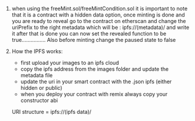 1. when using the freeMint.sol/freeMintCondition.sol it is important to note that it is a contract with a hidden data option,
   once minting is done and you are ready to reveal go to the contract on etherscan and change the uriPrefix to the right metadata
   which will be : ipfs://(metadata)/ and write it after that is done you can now set the revealed function to be true................ Also before minting change the paused state to false

2. How the IPFS works:
    - first upload your images to an ipfs cloud
    - copy the ipfs address from the images folder and update the metadata file 
    - update the uri in your smart contract with the .json ipfs (either hidden or public)
    - when you deploy your contract with remix always copy your constructor abi
    
    URI structure = ipfs://(ipfs data)/
